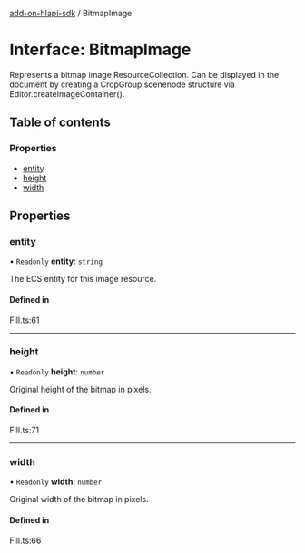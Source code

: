 [add-on-hlapi-sdk](../overview.md) / BitmapImage

# Interface: BitmapImage

Represents a bitmap image ResourceCollection. Can be displayed in the document by creating a CropGroup scenenode
structure via Editor.createImageContainer().

## Table of contents

### Properties

- [entity](BitmapImage.md#entity)
- [height](BitmapImage.md#height)
- [width](BitmapImage.md#width)

## Properties

### <a id="entity" name="entity"></a> entity

• `Readonly` **entity**: `string`

The ECS entity for this image resource.

#### Defined in

Fill.ts:61

___

### <a id="height" name="height"></a> height

• `Readonly` **height**: `number`

Original height of the bitmap in pixels.

#### Defined in

Fill.ts:71

___

### <a id="width" name="width"></a> width

• `Readonly` **width**: `number`

Original width of the bitmap in pixels.

#### Defined in

Fill.ts:66
